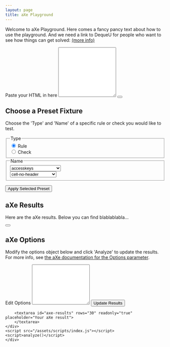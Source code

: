 ```yaml
---
layout: page
title: aXe Playground
---
```

<div>
	<p> Welcome to aXe Playground. Here comes a fancy pancy text about how to use the playground. And we need a link to DequeU for people who want to see how things can get solved: <a class="dqpl-link" href="https://dequeuniversity.com/rules/axe/2.1/aria-required-children?application=axeChrome" target="_blank">(more info)</a></p>
	<label id="edit-html-legend" for="markup">Paste your HTML in here</label>
	<textarea placeholder="Paste your HTML in here" class="prettyprint" id="markup" rows="10" >
	</textarea>
	<button class="area-trigger dqpl-button-secondary" data-area="preset-area" data-text="Preset Fixtures" aria-expanded="false" aria-controls="preset-area" type="button">
		</button>	
		<div class="hidden" id="preset-area">
		<h2>Choose a Preset Fixture</h2>
		<p>Choose the 'Type' and 'Name' of a specific rule or check you would like to test.</p>
	<div>
		<fieldset>
			<legend>Type</legend>
			<div class="radio">
				<input id="rule-type" type="radio" name="type" value="rule" checked="true">
				<label for="rule-type">Rule</label>
			</div>
			<div class="radio">
				<input id="check-type" type="radio" name="type" value="check">
				<label for="check-type">Check</label>
			</div>
		</fieldset>
	</div>
	<div>
		<fieldset>
			<legend id="name-legend">Name</legend>
			<div class="presets rule">
				<div>
					<select id="rule-presets" aria-labelledby="name-legend">
						<option value="accesskeys">accesskeys</option>
						<option value="area-alt">area-alt</option>
						<option value="aria-allowed-attr">aria-allowed-attr</option>
						<option value="aria-required-attr">aria-required-attr</option>
						<option value="aria-required-children">aria-required-children</option>
						<option value="aria-required-parent">aria-required-parent</option>
						<option value="aria-roles">aria-roles</option>
						<option value="aria-valid-attr-value">aria-valid-attr-value</option>
						<option value="aria-valid-attr">aria-valid-attr</option>
						<option value="audio-caption">audio-caption</option>
						<option value="blink">blink</option>
						<option value="button-name">button-name</option>
						<option value="bypass">bypass</option>
						<option value="checkboxgroup">checkboxgroup</option>
						<option value="color-contrast">color-contrast</option>
						<option value="data-table">data-table</option>
						<option value="definition-list">definition-list</option>
						<option value="dlitem">dlitem</option>
						<option value="document-title">document-title</option>
						<option value="duplicate-id">duplicate-id</option>
						<option value="empty-heading">empty-heading</option>
						<option value="frame-title">frame-title</option>
						<option value="heading-order">heading-order</option>
						<option value="html-lang">html-lang</option>
						<option value="image-alt">image-alt</option>
						<option value="input-image-alt">input-image-alt</option>
						<option value="label-title-only">label-title-only</option>
						<option value="label">label</option>
						<option value="layout-table">layout-table</option>
						<option value="link-name">link-name</option>
						<option value="list">list</option>
						<option value="listitem">listitem</option>
						<option value="marquee">marquee</option>
						<option value="meta-refresh">meta-refresh</option>
						<option value="meta-viewport">meta-viewport</option>
						<option value="object-alt">object-alt</option>
						<option value="radiogroup">radiogroup</option>
						<option value="region">region</option>
						<option value="scope">scope</option>
						<option value="server-side-image-map">server-side-image-map</option>
						<option value="skip-link">skip-link</option>
						<option value="tabindex">tabindex</option>
						<option value="valid-lang">valid-lang</option>
						<option value="video-caption">video-caption</option>
						<option value="video-description">video-description</option>
					</select>
				</div>
			</div>
			<div class="presets check hidden">
				<div> 
					<select id="check-presets" aria-labelledby="name-legend">
						<option value="cell-no-header">cell-no-header</option>
						<option value="headers-visible-text">headers-visible-text</option>
						<option value="th-single-row-column">th-single-row-column</option>
					</select>
				</div>
			</div>
		</fieldset>
	</div>
	<p class="clear"></p>
	<button id="apply-preset" class="dqpl-button-primary" type="button">Apply Selected Preset</button>
	</div>
	<h2>aXe Results</h2>
	<p>Here are the aXe results. Below you can find blablablabla...</p>
	<button class="area-trigger dqpl-button-secondary" data-area="options-area" data-text="aXe Options" aria-expanded="false" aria-controls="options-area" type="button"> 
	</button>
	<div class="hidden" id="options-area">
			<h2>aXe Options</h2>
			<p> Modify the options object below and click 'Analyze' to update the results. For more info, see <a class="dqpl-link" href="https://github.com/dequelabs/axe-core/blob/master/doc/API.md#b-options-parameter"  target="_blank">the aXe documentation for the Options parameter</a>.</p>
			<label for="config-textarea">Edit Options</label>
			<textarea id="config-textarea" rows="8"></textarea>
			<button id="analyze" class="dqpl-button-primary" type="button">Update Results</button>
	</div>
	<div>

		<textarea id="axe-results" rows="30" readonly="true" placeholder="Your aXe result">
		</textarea>
	</div>
	<script src="/assets/scripts/index.js"></script>
	<script>analyze()</script>
	</div>

